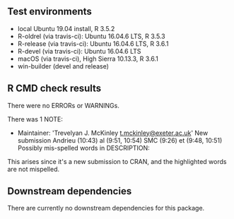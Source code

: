 ## Test environments
* local Ubuntu 19.04 install, R 3.5.2
* R-oldrel (via travis-ci): Ubuntu 16.04.6 LTS, R 3.5.3
* R-release (via travis-ci): Ubuntu 16.04.6 LTS, R 3.6.1
* R-devel (via travis-ci): Ubuntu 16.04.6 LTS
* macOS (via travis-ci), High Sierra 10.13.3, R 3.6.1
* win-builder (devel and release)

## R CMD check results
There were no ERRORs or WARNINGs. 

There was 1 NOTE:

* Maintainer: 'Trevelyan J. McKinley <t.mckinley@exeter.ac.uk>'
   New submission
     Andrieu (10:43)
     al (9:51, 10:54)
     SMC (9:26)
     et (9:48, 10:51)
   Possibly mis-spelled words in DESCRIPTION:
   
This arises since it's a new submission to CRAN, and the highlighted words
are not mispelled.

## Downstream dependencies
There are currently no downstream dependencies for this package.
